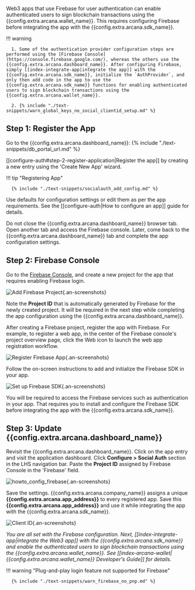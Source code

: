 Web3 apps that use Firebase for user authentication can enable authenticated users to sign blockchain transactions using the {{config.extra.arcana.wallet_name}}. This requires configuring Firebase before integrating the app with the {{config.extra.arcana.sdk_name}}.

!!! warning

      1. Some of the authentication provider configuration steps are performed using the [Firebase Console](https://console.firebase.google.com/), whereas the others use the {{config.extra.arcana.dashboard_name}}. After configuring Firebase, simply [[index-integrate-app|integrate the app]] with the {{config.extra.arcana.sdk_name}}, initialize the `AuthProvider`, and only then add code in the app to use the {{config.extra.arcana.sdk_name}} functions for enabling authenticated users to sign blockchain transactions using the {{config.extra.arcana.wallet_name}}.

      2. {% include "./text-snippets/warn_global_keys_no_social_clientid_setup.md" %}

## Step 1: Register the App

Go to the {{config.extra.arcana.dashboard_name}}: {% include "./text-snippets/db_portal_url.md" %}

[[configure-auth#step-2-register-application|Register the app]] by creating a new entry using the 'Create New App' wizard. 

!!! tip "Registering App"
          
      {% include "./text-snippets/socialauth_add_config.md" %}

Use defaults for configuration settings or edit them as per the app requirements. See the [[configure-auth|How to configure an app]] guide for details.

<!---
Go to the app configuration screen on the {{config.extra.arcana.dashboard_name}} and click **Configure > Social Auth** section in the LHS. Copy the **redirect URI** value displayed on the top RHS. This will be used in the next step to configure Firebase.


![redirect_page](/img/an_dApp_config_redirect_uri.png){.an-screenshots}

-->

Do not close the {{config.extra.arcana.dashboard_name}} browser tab. Open another tab and access the Firebase console. Later, come back to the {{config.extra.arcana.dashboard_name}} tab and complete the app configuration settings.

## Step 2: Firebase Console

Go to the [Firebase Console](https://console.firebase.google.com), and create a new project for the app that requires enabling Firebase login.

![Add Firebase Project](/img/an_firebase_add_project.png){.an-screenshots}

Note the **Project ID** that is automatically generated by Firebase for the newly created project. It will be required in the next step while completing the app configuration using the {{config.extra.arcana.dashboard_name}}.

After creating a Firebase project, register the app with Firebase. For example, to register a web app, in the center of the Firebase console's project overview page, click the Web icon to launch the web app registration workflow. 

![Register Firebase App](/img/an_firebase_register_app.png){.an-screenshots}

Follow the on-screen instructions to add and initialize the Firebase SDK in your app.

![Set up Firebase SDK](/img/an_firebase_sdk_init.png){.an-screenshots}

You will be required to access the Firebase services such as authentication in your app. That requires you to install and configure the Firebase SDK before integrating the app with the {{config.extra.arcana.sdk_name}}.

## Step 3: Update {{config.extra.arcana.dashboard_name}}

Revisit the {{config.extra.arcana.dashboard_name}}. Click on the app entry and visit the application dashboard. Click **Configure > Social Auth** section in the LHS navigation bar. Paste the **Project ID** assigned by Firebase Console in the 'Firebase' field. 

![howto_config_firebase](/img/an_firebase_console_config.png){.an-screenshots}

Save the settings. {{config.extra.arcana.company_name}} assigns a unique **{{config.extra.arcana.app_address}}** to every registered app. Save this **{{config.extra.arcana.app_address}}** and use it while integrating the app with the {{config.extra.arcana.sdk_name}}.

![Client ID](/img/an_db_app_address.png){.an-screenshots}

*You are all set with the Firebase configuration. Next, [[index-integrate-app|integrate the Web3 app]] with the {{config.extra.arcana.sdk_name}} and enable the authenticated users to sign blockchain transactions using the {{config.extra.arcana.wallet_name}}. See [[index-arcana-wallet|{{config.extra.arcana.wallet_name}} Developer's Guide]] for details.*

!!! warning "Plug-and-play login feature not supported for Firebase"

      {% include "./text-snippets/warn_firebase_no_pnp.md" %}
